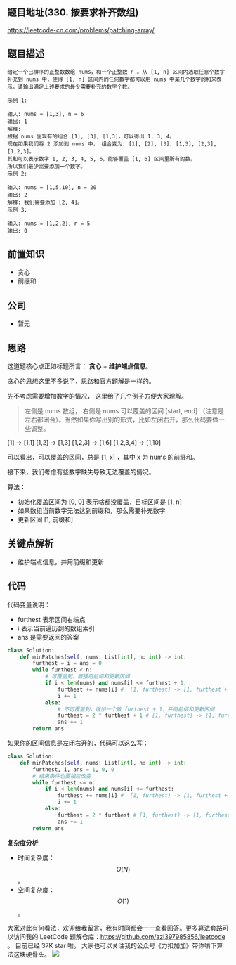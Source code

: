 ## 题目地址(330. 按要求补齐数组)

https://leetcode-cn.com/problems/patching-array/

## 题目描述

```
给定一个已排序的正整数数组 nums，和一个正整数 n 。从 [1, n] 区间内选取任意个数字补充到 nums 中，使得 [1, n] 区间内的任何数字都可以用 nums 中某几个数字的和来表示。请输出满足上述要求的最少需要补充的数字个数。

示例 1:

输入: nums = [1,3], n = 6
输出: 1 
解释:
根据 nums 里现有的组合 [1], [3], [1,3]，可以得出 1, 3, 4。
现在如果我们将 2 添加到 nums 中， 组合变为: [1], [2], [3], [1,3], [2,3], [1,2,3]。
其和可以表示数字 1, 2, 3, 4, 5, 6，能够覆盖 [1, 6] 区间里所有的数。
所以我们最少需要添加一个数字。
示例 2:

输入: nums = [1,5,10], n = 20
输出: 2
解释: 我们需要添加 [2, 4]。
示例 3:

输入: nums = [1,2,2], n = 5
输出: 0

```

## 前置知识

- 贪心
- 前缀和

## 公司

- 暂无



## 思路

这道题核心点正如标题所言： **贪心** + **维护端点信息**。

贪心的思想这里不多说了，思路和[官方题解](https://leetcode-cn.com/problems/patching-array/solution/an-yao-qiu-bu-qi-shu-zu-by-leetcode-solu-klp1/)是一样的。

先不考虑需要增加数字的情况， 这里给了几个例子方便大家理解。 

> 左侧是 nums 数组， 右侧是 nums 可以覆盖的区间 [start, end] （注意是左右都闭合）。当然如果你写出别的形式，比如左闭右开，那么代码要做一些调整。

[1] -> [1,1]
[1,2]  -> [1,3]
[1,2,3] -> [1,6]
[1,2,3,4] -> [1,10]

可以看出，可以覆盖的区间，总是 [1, x] ，其中 x 为 nums 的前缀和。

接下来，我们考虑有些数字缺失导致无法覆盖的情况。

算法：

- 初始化覆盖区间为 [0, 0] 表示啥都没覆盖，目标区间是 [1, n]
- 如果数组当前数字无法达到前缀和，那么需要补充数字
- 更新区间 [1, 前缀和]


## 关键点解析

- 维护端点信息，并用前缀和更新

## 代码

代码变量说明：

- furthest 表示区间右端点
- i 表示当前遍历到的数组索引
- ans 是需要返回的答案

```py
class Solution:
    def minPatches(self, nums: List[int], n: int) -> int:
        furthest = i = ans = 0
        while furthest < n:
            # 可覆盖到，直接用前缀和更新区间
            if i < len(nums) and nums[i] <= furthest + 1:
                furthest += nums[i] #  [1, furthest] -> [1, furthest + nums[i]]
                i += 1
            else:
                # 不可覆盖到，增加一个数 furthest + 1，并用前缀和更新区间
                furthest = 2 * furthest + 1 # [1, furthest] -> [1, furthest + furthest + 1]
                ans += 1
        return ans

```

如果你的区间信息是左闭右开的，代码可以这么写：

```py
class Solution:
    def minPatches(self, nums: List[int], n: int) -> int:
        furthest, i, ans = 1, 0, 0
        # 结束条件也要相应改变
        while furthest <= n:
            if i < len(nums) and nums[i] <= furthest:
                furthest += nums[i] #  [1, furthest) -> [1, furthest + nums[i])
                i += 1
            else:
                furthest = 2 * furthest # [1, furthest) -> [1, furthest + furthest)
                ans += 1
        return ans
```

**复杂度分析**

- 时间复杂度：$$O(N)$$。
- 空间复杂度：$$O(1)$$。

大家对此有何看法，欢迎给我留言，我有时间都会一一查看回答。更多算法套路可以访问我的 LeetCode 题解仓库：https://github.com/azl397985856/leetcode 。 目前已经 37K star 啦。
大家也可以关注我的公众号《力扣加加》带你啃下算法这块硬骨头。
![](https://tva1.sinaimg.cn/large/007S8ZIlly1gfcuzagjalj30p00dwabs.jpg)
